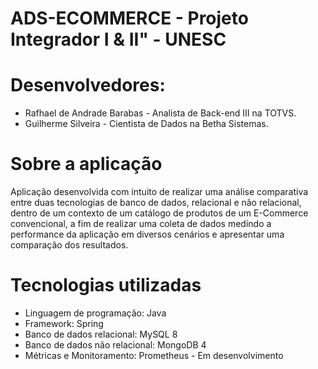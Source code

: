 # ADS-ECOMMERCE - Projeto Integrador I & II" - UNESC

# Desenvolvedores:
* Rafhael de Andrade Barabas - Analista de Back-end III na TOTVS.
* Guilherme Silveira - Cientista de Dados na Betha Sistemas.

# Sobre a aplicação
Aplicação desenvolvida com intuito de realizar uma análise comparativa entre duas tecnologias de banco de dados, relacional e não relacional, dentro de um contexto de um catálogo de produtos de um E-Commerce convencional, a fim de realizar uma coleta de dados medindo a performance da aplicação em diversos cenários e apresentar uma comparação dos resultados.

# Tecnologias utilizadas
* Linguagem de programação: Java
* Framework: Spring
* Banco de dados relacional: MySQL 8
* Banco de dados não relacional: MongoDB 4
* Métricas e Monitoramento: Prometheus - Em desenvolvimento